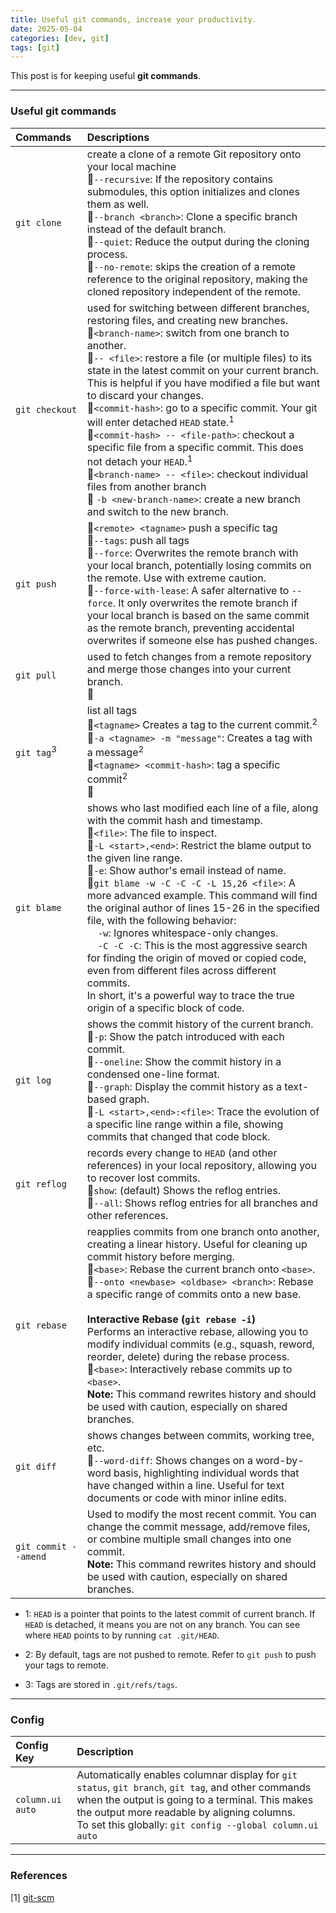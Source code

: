 ```yaml
---
title: Useful git commands, increase your productivity.
date: 2025-05-04
categories: [dev, git]
tags: [git]
---
```


This post is for keeping useful **git commands**.

---

### Useful git commands

| Commands              | Descriptions                                                                                                                                                                                                                                                                                                                                                                                                                                                                                                                                                                                                                                                                                                                                             |
| :--                   | :--                                                                                                                                                                                                                                                                                                                                                                                                                                                                                                                                                                                                                                                                                                                                                      |
| `git clone`           | create a clone of a remote Git repository onto your local machine<br>🎈`--recursive`: If the repository contains submodules, this option initializes and clones them as well.<br>🎈`--branch <branch>`: Clone a specific branch instead of the default branch. <br>🎈`--quiet`: Reduce the output during the cloning process.<br>🎈`--no-remote`: skips the creation of a remote reference to the original repository, making the cloned repository independent of the remote.                                                                                                                                                                                                                                                                           |
| `git checkout`        | used for switching between different branches, restoring files, and creating new branches.<br>🎈`<branch-name>`: switch from one branch to another.<br>🎈`-- <file>`: restore a file (or multiple files) to its state in the latest commit on your current branch. This is helpful if you have modified a file but want to discard your changes.<br>🎈`<commit-hash>`: go to a specific commit. Your git will enter detached `HEAD` state.<sup>1</sup><br>🎈`<commit-hash> -- <file-path>`: checkout a specific file from a specific commit. This does not detach your `HEAD`.<sup>1</sup><br>🎈`<branch-name> -- <file>`: checkout individual files from another branch<br>🎈 `-b <new-branch-name>`: create a new branch and switch to the new branch. |
| `git push`            | 🎈`<remote> <tagname>` push a specific tag<br>🎈`--tags`: push all tags<br>🎈`--force`: Overwrites the remote branch with your local branch, potentially losing commits on the remote. Use with extreme caution.<br>🎈`--force-with-lease`: A safer alternative to `--force`. It only overwrites the remote branch if your local branch is based on the same commit as the remote branch, preventing accidental overwrites if someone else has pushed changes.                                                                                                                                                                                                                                                                                                                                                                                                                                                                                                                       |
| `git pull`            | used to fetch changes from a remote repository and merge those changes into your current branch.<br>🎈                                                                                                                                                                                                                                                                                                                                                                                                                                                                                                                                                                                                                                                   |
| `git tag`<sup>3</sup> | list all tags<br>🎈`<tagname>` Creates a tag to the current commit.<sup>2</sup><br>🎈`-a <tagname> -m "message"`: Creates a tag with a message<sup>2</sup><br>🎈`<tagname> <commit-hash>`: tag a specific commit<sup>2</sup><br>🎈                                                                                                                                                                                                                                                                                                                                                                                                                                                                                                                       |
| `git blame`           | shows who last modified each line of a file, along with the commit hash and timestamp.<br>🎈`<file>`: The file to inspect.<br>🎈`-L <start>,<end>`: Restrict the blame output to the given line range.<br>🎈`-e`: Show author's email instead of name.<br>🎈`git blame -w -C -C -C -L 15,26 <file>`: A more advanced example. This command will find the original author of lines 15-26 in the specified file, with the following behavior:<br>&nbsp;&nbsp;&nbsp;&nbsp;`-w`: Ignores whitespace-only changes.<br>&nbsp;&nbsp;&nbsp;&nbsp;`-C -C -C`: This is the most aggressive search for finding the origin of moved or copied code, even from different files across different commits.<br>In short, it's a powerful way to trace the true origin of a specific block of code.|
|`git log`         | shows the commit history of the current branch.<br>🎈`-p`: Show the patch introduced with each commit.<br>🎈`--oneline`: Show the commit history in a condensed one-line format.<br>🎈`--graph`: Display the commit history as a text-based graph.<br>🎈`-L <start>,<end>:<file>`: Trace the evolution of a specific line range within a file, showing commits that changed that code block.|
|`git reflog`      | records every change to `HEAD` (and other references) in your local repository, allowing you to recover lost commits.<br>🎈`show`: (default) Shows the reflog entries.<br>🎈`--all`: Shows reflog entries for all branches and other references.|
|`git rebase`      | reapplies commits from one branch onto another, creating a linear history. Useful for cleaning up commit history before merging.<br>🎈`<base>`: Rebase the current branch onto `<base>`.<br>🎈`--onto <newbase> <oldbase> <branch>`: Rebase a specific range of commits onto a new base.<br><br>**Interactive Rebase (`git rebase -i`)**<br>Performs an interactive rebase, allowing you to modify individual commits (e.g., squash, reword, reorder, delete) during the rebase process.<br>🎈`<base>`: Interactively rebase commits up to `<base>`.<br>**Note:** This command rewrites history and should be used with caution, especially on shared branches.|
|`git diff`        | shows changes between commits, working tree, etc.<br>🎈`--word-diff`: Shows changes on a word-by-word basis, highlighting individual words that have changed within a line. Useful for text documents or code with minor inline edits.|
|`git commit --amend`| Used to modify the most recent commit. You can change the commit message, add/remove files, or combine multiple small changes into one commit.<br>**Note:** This command rewrites history and should be used with caution, especially on shared branches.|


- 1: `HEAD` is a pointer that points to the latest commit of current branch. If `HEAD` is detached, it means you are not on any branch. You can see where `HEAD` points to by running `cat .git/HEAD`.

- 2: By default, tags are not pushed to remote. Refer to `git push` to push your tags to remote.

- 3: Tags are stored in `.git/refs/tags`.



---

### Config

| Config Key        | Description                                                                                                                                                                                                                                                                                                                                                                                                                                                                                                                                                                                                                                                                                                                                                      |
| :--               | :--                                                                                                                                                                                                                                                                                                                                                                                                                                                                                                                                                                                                                                                                                                                                                              |
| `column.ui auto`  | Automatically enables columnar display for `git status`, `git branch`, `git tag`, and other commands when the output is going to a terminal. This makes the output more readable by aligning columns.<br>To set this globally: `git config --global column.ui auto`|

---

### References
[1] [git-scm](https://git-scm.com/docs)